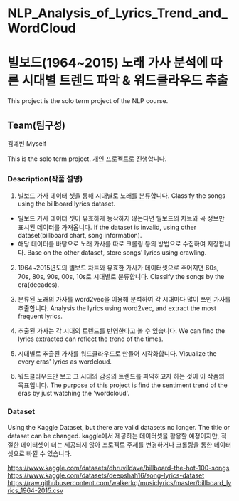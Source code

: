 # NLP_Analysis_of_Lyrics_Trend_and_WordCloud
# 빌보드(1964~2015) 노래 가사 분석에 따른 시대별 트렌드 파악 & 워드클라우드 추출
This project is the solo term project of the NLP course.

## Team(팀구성)
김예빈
Myself

This is the solo term project.
개인 프로젝트로 진행합니다.

### Description(작품 설명)
1. 빌보드 가사 데이터 셋을 통해 시대별로 노래를 분류합니다.
Classify the songs using the billboard lyrics dataset.
  * 빌보드 가사 데이터 셋이 유효하게 동작하지 않는다면 빌보드의 차트와 곡 정보만 표시된 데이터를 가져옵니다.
    If the dataset is invalid, using other dataset(billboard chart, song information).
  * 해당 데이터를 바탕으로 노래 가사를 따로 크롤링 등의 방법으로 수집하여 저장합니다. 
    Base on the other dataset, store songs' lyrics using crawling.
2. 1964~2015년도의 빌보드 차트와 유효한 가사가 데이터셋으로 주어지면 60s, 70s, 80s, 90s, 00s, 10s로 시대별로 분류합니다. 
Classify the songs by the era(decades).

3. 분류된 노래의 가사를 word2vec을 이용해 분석하여 각 시대마다 많이 쓰인 가사를 추출합니다. 
Analysis the lyrics using word2vec, and extract the most frequent lyrics.

4. 추출된 가사는 각 시대의 트렌드를 반영한다고 볼 수 있습니다.
We can find the lyrics extracted can reflect the trend of the times. 

5. 시대별로 추출된 가사를 워드클라우드로 만들어 시각화합니다.
Visualize the every eras' lyrics as wordcloud.

6. 워드클라우드만 보고 그 시대의 감성의 트렌드를 파악하고자 하는 것이 이 작품의 목표입니다.
The purpose of this project is find the sentiment trend of the eras by just watching the 'wordcloud'.

### Dataset
Using the Kaggle Dataset, but there are valid datasets no longer.
The title or dataset can be changed.
kaggle에서 제공하는 데이터셋을 활용할 예정이지만, 적절한 데이터셋이 더는 제공되지 않아 프로젝트 주제를 변경하거나 크롤링을 통한 데이터셋으로 바뀔 수 있습니다.

https://www.kaggle.com/datasets/dhruvildave/billboard-the-hot-100-songs
https://www.kaggle.com/datasets/deepshah16/song-lyrics-dataset
https://raw.githubusercontent.com/walkerkq/musiclyrics/master/billboard_lyrics_1964-2015.csv
